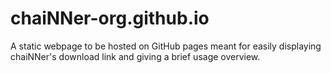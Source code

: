# chaiNNer-org.github.io
A static webpage to be hosted on GitHub pages meant for easily displaying chaiNNer's download link and giving a brief usage overview.
